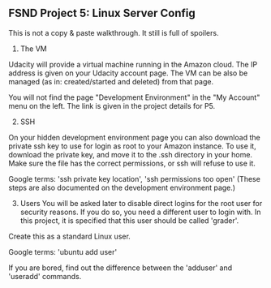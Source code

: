 ## FSND Project 5: Linux Server Config

This is not a copy & paste walkthrough. It still is full of spoilers.

1. The VM

Udacity will provide a virtual machine running in the Amazon cloud. The
IP address is given on your Udacity account page. The VM can be also be
managed (as in: created/started and deleted) from that page.

You will not find the page "Development Environment" in the "My Account"
menu on the left. The link is given in the project details for P5.

2. SSH

On your hidden development environment page you can also download the 
private ssh key to use for login as root to your Amazon instance. To use it,
download the private key, and move it to the .ssh directory in your home.
Make sure the file has the correct permissions, or ssh will refuse to
use it.

Google terms: 'ssh private key location', 'ssh permissions too open'
(These steps are also documented on the development environment page.)

3. Users
You will be asked later to disable direct logins for the root user for 
security reasons. If you do so, you need a different user to login with.
In this project, it is specified that this user should be called 'grader'.

Create this as a standard Linux user.

Google terms: 'ubuntu add user'

If you are bored, find out the difference between the 'adduser' and 'useradd'
commands.
